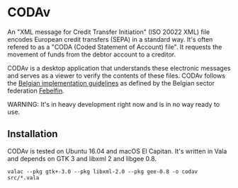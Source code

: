 # CODAv

An "XML message for Credit Transfer Initiation" (ISO 20022 XML) file encodes European credit transfers (SEPA) in a standard way. It's often refered to as a "CODA (Coded Statement of Account) file". It requests the movement of funds from the debtor account to a creditor.

CODAv is a desktop application that understands these electronic messages and serves as a viewer to verify the contents of these files. CODAv follows the [Belgian implementation guidelines](https://www.febelfin.be/sites/default/files/files/standard-credit_transfer-xml-v31-en_0.pdf) as defined by the Belgian sector federation [Febelfin](https://www.febelfin.be).

WARNING: It's in heavy development right now and is in no way ready to use.

## Installation

CODAv is tested on Ubuntu 16.04 and macOS El Capitan. It's written in Vala and depends on GTK 3 and libxml 2 and libgee 0.8.

```
valac --pkg gtk+-3.0 --pkg libxml-2.0 --pkg gee-0.8 -o codav src/*.vala
```
